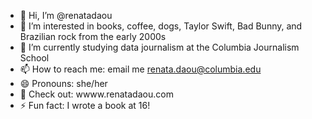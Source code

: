- 👋 Hi, I’m @renatadaou
- 👀 I’m interested in books, coffee, dogs, Taylor Swift, Bad Bunny, and Brazilian rock from the early 2000s
- 🌱 I’m currently studying data journalism at the Columbia Journalism School
- 📫 How to reach me: email me renata.daou@columbia.edu
- 😄 Pronouns: she/her
- 🩷 Check out: wwww.renatadaou.com
- ⚡ Fun fact: I wrote a book at 16!
